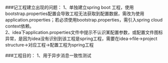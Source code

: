 ###记工程建立出现的问题：
1、单独建立spring boot 工程，使用bootstrap.properties配置会导致工程无法获取到配置数据，需改为使用application.properties；若必须使用bootstrap.properties，需引入spring cloud context依赖。<br/>
2、idea下application.properties文件中提示不认识某配置参数，或配置文件图标异常，是因为idea没有识别到该工程是spring工程，需要在idea->file->project structure->对应工程->配置工程为spring工程<br/>

###工程目的：
1、用于异步消息一致性测试<br/>